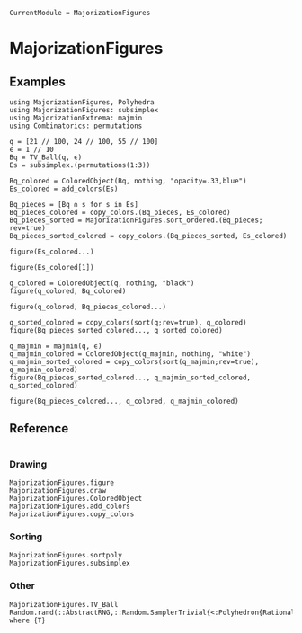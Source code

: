 ```@meta
CurrentModule = MajorizationFigures
```

# MajorizationFigures

## Examples

```@example 1
using MajorizationFigures, Polyhedra
using MajorizationFigures: subsimplex
using MajorizationExtrema: majmin
using Combinatorics: permutations

q = [21 // 100, 24 // 100, 55 // 100]
ϵ = 1 // 10
Bq = TV_Ball(q, ϵ)
Es = subsimplex.(permutations(1:3))

Bq_colored = ColoredObject(Bq, nothing, "opacity=.33,blue")
Es_colored = add_colors(Es)

Bq_pieces = [Bq ∩ s for s in Es]
Bq_pieces_colored = copy_colors.(Bq_pieces, Es_colored)
Bq_pieces_sorted = MajorizationFigures.sort_ordered.(Bq_pieces; rev=true)
Bq_pieces_sorted_colored = copy_colors.(Bq_pieces_sorted, Es_colored)

figure(Es_colored...)
```

```@example 1
figure(Es_colored[1])
```

```@example 1
q_colored = ColoredObject(q, nothing, "black")
figure(q_colored, Bq_colored)
```

```@example 1
figure(q_colored, Bq_pieces_colored...)
```

```@example 1
q_sorted_colored = copy_colors(sort(q;rev=true), q_colored)
figure(Bq_pieces_sorted_colored..., q_sorted_colored)
```

```@example 1
q_majmin = majmin(q, ϵ)
q_majmin_colored = ColoredObject(q_majmin, nothing, "white")
q_majmin_sorted_colored = copy_colors(sort(q_majmin;rev=true), q_majmin_colored)
figure(Bq_pieces_sorted_colored..., q_majmin_sorted_colored, q_sorted_colored)
```

```@example 1
figure(Bq_pieces_colored..., q_colored, q_majmin_colored)
```

## Reference

```@index
```

### Drawing

```@docs
MajorizationFigures.figure
MajorizationFigures.draw
MajorizationFigures.ColoredObject
MajorizationFigures.add_colors
MajorizationFigures.copy_colors
```

### Sorting

```@docs
MajorizationFigures.sortpoly
MajorizationFigures.subsimplex
```

### Other

```@docs
MajorizationFigures.TV_Ball
Random.rand(::AbstractRNG,::Random.SamplerTrivial{<:Polyhedron{Rational{T}}}) where {T}
```
